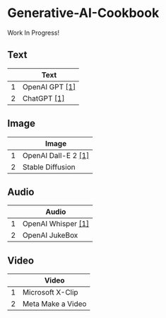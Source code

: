# Generative-AI-Cookbook

Work In Progress! 

## Text

| |Text  | 
------|----|
1 |OpenAI GPT [\[1\]](https://s3-us-west-2.amazonaws.com/openai-assets/research-covers/language-unsupervised/language_understanding_paper.pdf)|
2 |ChatGPT [\[1\]](https://huggingface.co/blog/rlhf) |

## Image

|| Image |
|-------|--|
1| OpenAI Dall-E 2 [\[1\]](https://cdn.openai.com/papers/dall-e-2.pdf)|
2| Stable Diffusion |

## Audio

|| Audio |
|---|-------|
1| OpenAI Whisper [\[1\]](https://cdn.openai.com/papers/whisper.pdf)|
2| OpenAI JukeBox |

## Video

|| Video|
|---|------|
1| Microsoft X-Clip | 
2| Meta Make a Video | 
